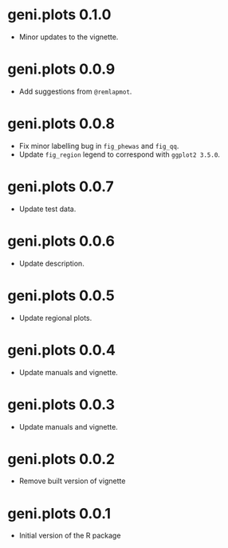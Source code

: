 # geni.plots 0.1.0

* Minor updates to the vignette.  

# geni.plots 0.0.9

* Add suggestions from `@remlapmot`.  

# geni.plots 0.0.8

* Fix minor labelling bug in `fig_phewas` and `fig_qq`.  
* Update `fig_region` legend to correspond with `ggplot2 3.5.0`.  

# geni.plots 0.0.7

* Update test data.  

# geni.plots 0.0.6

* Update description.  

# geni.plots 0.0.5

* Update regional plots.  

# geni.plots 0.0.4

* Update manuals and vignette.  

# geni.plots 0.0.3

* Update manuals and vignette.  

# geni.plots 0.0.2

* Remove built version of vignette  

# geni.plots 0.0.1

* Initial version of the R package  

